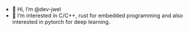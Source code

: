 - 👋 Hi, I’m @dev-jwel
- 👀 I’m interested in C/C++, rust for embedded programming and also interested in pytorch for deep learning.
